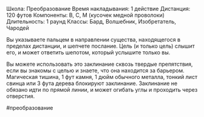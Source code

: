 Школа: Преобразование
Время накладывания: 1 действие
Дистанция: 120 футов
Компоненты: В, С, М (кусочек медной проволоки)
Длительность: 1 раунд
Классы: Бард, Волшебник, Изобретатель, Чародей

Вы указываете пальцем в направлении существа, находящегося в пределах дистанции, и шепчете послание. Цель (и только цель) слышит его, и может ответить шепотом, который услышите только вы.

Вы можете использовать это заклинание сквозь твердые препятствия, если вы знакомы с целью и знаете, что она находится за барьером. Магическая тишина, 1 фут камня, 1 дюйм обычного металла, тонкий лист свинца или 3 фута дерева блокируют заклинание. Заклинание не обязано идти по прямой линии, и может огибать углы и проходить через отверстия.

#преобразование